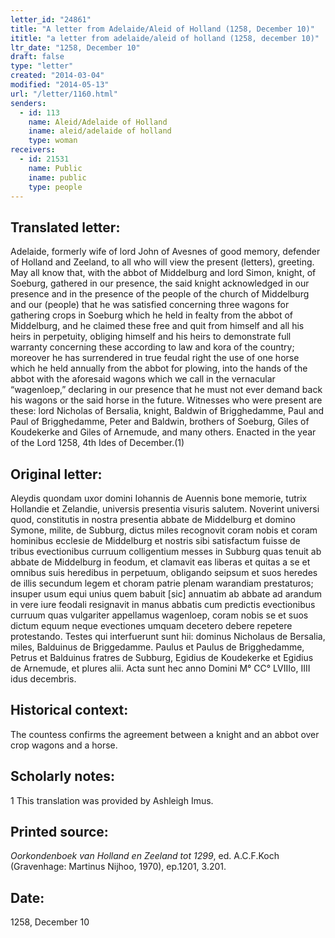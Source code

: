 ```yaml
---
letter_id: "24861"
title: "A letter from Adelaide/Aleid of Holland (1258, December 10)"
ititle: "a letter from adelaide/aleid of holland (1258, december 10)"
ltr_date: "1258, December 10"
draft: false
type: "letter"
created: "2014-03-04"
modified: "2014-05-13"
url: "/letter/1160.html"
senders:
  - id: 113
    name: Aleid/Adelaide of Holland
    iname: aleid/adelaide of holland
    type: woman
receivers:
  - id: 21531
    name: Public
    iname: public
    type: people
---
```

<h2> Translated letter:</h2>Adelaide, formerly wife of lord John of Avesnes of good memory, defender of Holland and Zeeland, to all who will view the present (letters), greeting.
	May all know that, with the abbot of Middelburg and lord Simon, knight, of Soeburg, gathered in our presence, the said knight acknowledged in our presence and in the presence of the people of the church of Middelburg and our (people) that he was satisfied concerning three wagons for gathering crops in Soeburg which he held in fealty from the abbot of Middelburg, and he claimed these free and quit from himself and all his heirs in perpetuity, obliging himself and his heirs to demonstrate full warranty concerning these according to law and kora of the country;  moreover he has surrendered  in true feudal right the use of one horse which he held annually from the abbot for plowing, into the hands of the abbot with the aforesaid wagons which we call in the vernacular “wagenloep,”  declaring in our presence that he must not ever demand back his wagons or the said horse in the future.
	Witnesses who were present are these:  lord Nicholas of Bersalia, knight, Baldwin of Brigghedamme, Paul and Paul of Brigghedamme, Peter and Baldwin, brothers of Soeburg, Giles of Koudekerke and Giles of Arnemude, and many others.
	Enacted in the year of the Lord 1258, 4th  Ides of December.(1)
<h2 class="mt-4"> Original letter:</h2>Aleydis quondam uxor domini Iohannis de Auennis bone memorie, tutrix Hollandie et Zelandie, universis presentia visuris salutem.
Noverint universi quod, constitutis in nostra presentia abbate de Middelburg et domino Symone, milite, de Subburg, dictus miles recognovit coram nobis et coram hominibus ecclesie de Middelburg et nostris sibi satisfactum fuisse de tribus evectionibus curruum colligentium messes in Subburg quas tenuit ab abbate de Middelburg in feodum, et  clamavit eas liberas et quitas a se et omnibus suis heredibus in perpetuum, obligando seipsum et suos heredes de illis secundum legem et choram patrie plenam warandiam prestaturos; insuper usum equi unius quem babuit [sic] annuatim ab abbate ad arandum in vere iure feodali resignavit in manus abbatis cum predictis evectionibus curruum quas vulgariter appellamus wagenloep, coram nobis se et suos dictum equum neque evectiones umquam decetero debere repetere protestando.
Testes qui interfuerunt sunt hii: dominus Nicholaus de Bersalia, miles, Balduinus de Briggedamme. Paulus et Paulus de Brigghedamme, Petrus et Balduinus fratres de Subburg, Egidius de Koudekerke et Egidius de Arnemude, et plures alii.
Acta sunt hec anno Domini M° CC° LVIIIo, IIII idus decembris.
<h2 class="mt-4"> Historical context:</h2>The countess confirms the agreement between a knight and an abbot over crop wagons and a horse.
<h2 class="mt-4"> Scholarly notes:</h2>1 This translation was provided by Ashleigh Imus.
<h2 class="mt-4"> Printed source:</h2><p><em>Oorkondenboek van Holland en Zeeland tot 1299</em>, ed. A.C.F.Koch (Gravenhage: Martinus Nijhoo, 1970), ep.1201, 3.201.</p><h2 class="mt-4"> Date:</h2>1258, December 10